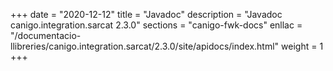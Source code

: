 +++
date        = "2020-12-12"
title       = "Javadoc"
description = "Javadoc canigo.integration.sarcat 2.3.0"
sections    = "canigo-fwk-docs"
enllac		= "/documentacio-llibreries/canigo.integration.sarcat/2.3.0/site/apidocs/index.html"
weight		= 1
+++
